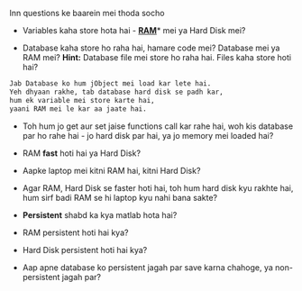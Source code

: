 Inn questions ke baarein mei thoda socho

- Variables kaha store hota hai - **[RAM](https://kids.kiddle.co/Random-access_memory)*** mei ya Hard Disk mei?

- Database kaha store ho raha hai, hamare code mei? Database mei ya RAM mei?
**Hint:**
Database file mei store ho raha hai. Files kaha store hoti hai?

```markdown
Jab Database ko hum jObject mei load kar lete hai.
Yeh dhyaan rakhe, tab database hard disk se padh kar,
hum ek variable mei store karte hai,
yaani RAM mei le kar aa jaate hai.
```

- Toh hum jo get aur set jaise functions call kar rahe hai, woh kis database par ho rahe hai - jo hard disk par hai, ya jo memory mei loaded hai?

- RAM **fast** hoti hai ya Hard Disk?

- Aapke laptop mei kitni RAM hai, kitni Hard Disk?

- Agar RAM, Hard Disk se faster hoti hai, toh hum hard disk kyu rakhte hai, hum sirf badi RAM se hi laptop kyu nahi bana sakte?

- **Persistent** shabd ka kya matlab hota hai?

- RAM persistent hoti hai kya?

- Hard Disk persistent hoti hai kya?

- Aap apne database ko persistent jagah par save karna chahoge, ya non-persistent jagah par?